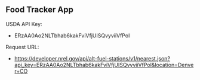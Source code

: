 ## Food Tracker App

USDA API Key:
- ERzAA0Ao2NLTbhab6kakFviVfjUISQvyviiVfPol

Request URL:
- https://developer.nrel.gov/api/alt-fuel-stations/v1/nearest.json?api_key=ERzAA0Ao2NLTbhab6kakFviVfjUISQvyviiVfPol&location=Denver+CO
